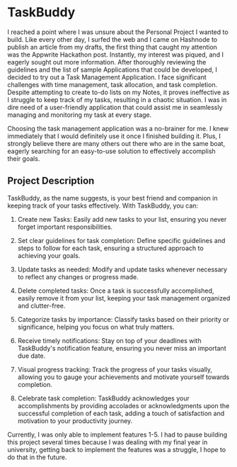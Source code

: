# TaskBuddy
I reached a point where I was unsure about the Personal Project I wanted to build. Like every other day, I surfed the web and I came on Hashnode to publish an article from my drafts, the first thing that caught my attention was the Appwrite Hackathon post. Instantly, my interest was piqued, and I eagerly sought out more information. After thoroughly reviewing the guidelines and the list of sample Applications that could be developed, I decided to try out a Task Management Application.
I face significant challenges with time management, task allocation, and task completion. Despite attempting to create to-do lists on my Notes, it proves ineffective as I struggle to keep track of my tasks, resulting in a chaotic situation. I was in dire need of a user-friendly application that could assist me in seamlessly managing and monitoring my task at every stage.

Choosing the task management application was a no-brainer for me. I knew immediately that I would definitely use it once I finished building it. Plus, I strongly believe there are many others out there who are in the same boat, eagerly searching for an easy-to-use solution to effectively accomplish their goals.
## Project Description
TaskBuddy, as the name suggests, is your best friend and companion in keeping track of your tasks effectively. With TaskBuddy, you can:
1. Create new Tasks: Easily add new tasks to your list, ensuring you never forget important responsibilities.

2. Set clear guidelines for task completion: Define specific guidelines and steps to follow for each task, ensuring a structured approach to achieving your goals.

3. Update tasks as needed: Modify and update tasks whenever necessary to reflect any changes or progress made.

4. Delete completed tasks: Once a task is successfully accomplished, easily remove it from your list, keeping your task management organized and clutter-free.

5. Categorize tasks by importance: Classify tasks based on their priority or significance, helping you focus on what truly matters.
6. Receive timely notifications: Stay on top of your deadlines with TaskBuddy's notification feature, ensuring you never miss an important due date.

7. Visual progress tracking: Track the progress of your tasks visually, allowing you to gauge your achievements and motivate yourself towards completion.

8. Celebrate task completion: TaskBuddy acknowledges your accomplishments by providing accolades or acknowledgments upon the successful completion of each task, adding a touch of satisfaction and motivation to your productivity journey.

Currently, I was only able to implement features 1-5. I had to pause building this project several times because I was dealing with my final year in university, getting back to implement the features was a struggle, I hope to do that in the future. 
